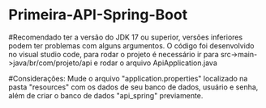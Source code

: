 # Primeira-API-Spring-Boot

#Recomendado ter a versão do JDK 17 ou superior, versões inferiores podem ter problemas com alguns argumentos. O código foi desenvolvido no visual studio code, para rodar o projeto é necessário ir para src->main->java/br/com/projeto/api e rodar o arquivo ApiApplication.java 

#Considerações:
Mude o arquivo "application.properties" localizado na pasta "resources" com os dados de seu banco de dados, usuário e senha, além de criar o banco de dados "api_spring" previamente. 
